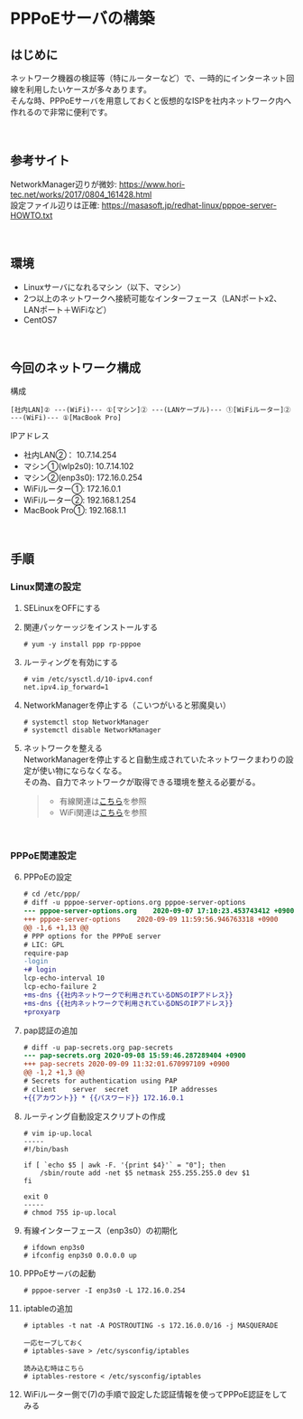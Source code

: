 # PPPoEサーバの構築

## はじめに
ネットワーク機器の検証等（特にルーターなど）で、一時的にインターネット回線を利用したいケースが多々あります。  
そんな時、PPPoEサーバを用意しておくと仮想的なISPを社内ネットワーク内へ作れるので非常に便利です。

<br>

## 参考サイト
NetworkManager辺りが微妙: https://www.hori-tec.net/works/2017/0804_161428.html  
設定ファイル辺りは正確: https://masasoft.jp/redhat-linux/pppoe-server-HOWTO.txt

<br>

## 環境
* Linuxサーバになれるマシン（以下、マシン）
* 2つ以上のネットワークへ接続可能なインターフェース（LANポートx2、LANポート＋WiFiなど）
* CentOS7

<br>

## 今回のネットワーク構成
構成
```
[社内LAN]② ---(WiFi)--- ①[マシン]② ---(LANケーブル)--- ①[WiFiルーター]② ---(WiFi)--- ①[MacBook Pro]
```

IPアドレス
* 社内LAN②： 10.7.14.254
* マシン①(wlp2s0): 10.7.14.102
* マシン②(enp3s0): 172.16.0.254
* WiFiルーター①: 172.16.0.1
* WiFiルーター②: 192.168.1.254
* MacBook Pro①: 192.168.1.1

<br>

## 手順
### Linux関連の設定
1. SELinuxをOFFにする

2. 関連パッケーッジをインストールする
    ```
    # yum -y install ppp rp-pppoe
    ```

3. ルーティングを有効にする
    ```
    # vim /etc/sysctl.d/10-ipv4.conf
    net.ipv4.ip_forward=1
    ```

4. NetworkManagerを停止する（こいつがいると邪魔臭い）
    ```
    # systemctl stop NetworkManager
    # systemctl disable NetworkManager
    ```

5. ネットワークを整える  
NetworkManagerを停止すると自動生成されていたネットワークまわりの設定が使い物にならなくなる。  
その為、自力でネットワークが取得できる環境を整える必要がる。  
    > - 有線関連は[こちら](https://access.redhat.com/documentation/ja-jp/red_hat_enterprise_linux/6/html/deployment_guide/s1-networkscripts-interfaces)を参照  
    > - WiFi関連は[こちら](https://qiita.com/naoi/items/ab5d8c9f9d31dae937e7)を参照

<br>

### PPPoE関連設定
6. PPPoEの設定
    ```diff
    # cd /etc/ppp/
    # diff -u pppoe-server-options.org pppoe-server-options
    --- pppoe-server-options.org	2020-09-07 17:10:23.453743412 +0900
    +++ pppoe-server-options	2020-09-09 11:59:56.946763318 +0900
    @@ -1,6 +1,13 @@
    # PPP options for the PPPoE server
    # LIC: GPL
    require-pap
    -login
    +# login
    lcp-echo-interval 10
    lcp-echo-failure 2
    +ms-dns {{社内ネットワークで利用されているDNSのIPアドレス}}
    +ms-dns {{社内ネットワークで利用されているDNSのIPアドレス}}
    +proxyarp
    ```

7. pap認証の追加
    ```diff
    # diff -u pap-secrets.org pap-secrets
    --- pap-secrets.org	2020-09-08 15:59:46.287289404 +0900
    +++ pap-secrets	2020-09-09 11:32:01.670997109 +0900
    @@ -1,2 +1,3 @@
    # Secrets for authentication using PAP
    # client	server	secret			IP addresses
    +{{アカウント}} * {{パスワード}} 172.16.0.1
    ```

8. ルーティング自動設定スクリプトの作成
    ```
    # vim ip-up.local
    -----
    #!/bin/bash

    if [ `echo $5 | awk -F. '{print $4}'` = "0"]; then
        /sbin/route add -net $5 netmask 255.255.255.0 dev $1
    fi

    exit 0
    -----
    # chmod 755 ip-up.local
    ```

9. 有線インターフェース（enp3s0）の初期化
    ```
    # ifdown enp3s0
    # ifconfig enp3s0 0.0.0.0 up
    ```

10. PPPoEサーバの起動
    ```
    # pppoe-server -I enp3s0 -L 172.16.0.254
    ```

11. iptableの追加
    ```
    # iptables -t nat -A POSTROUTING -s 172.16.0.0/16 -j MASQUERADE

    一応セーブしておく
    # iptables-save > /etc/sysconfig/iptables

    読み込む時はこちら
    # iptables-restore < /etc/sysconfig/iptables
    ```

11. WiFiルーター側で(7)の手順で設定した認証情報を使ってPPPoE認証をしてみる